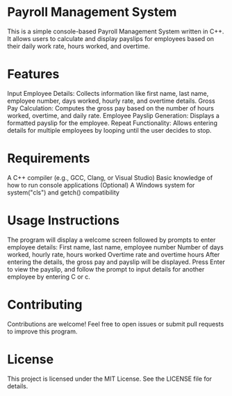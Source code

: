 # Payroll Management System #

This is a simple console-based Payroll Management System written in C++. It allows users to calculate and display payslips for employees based on their daily work rate, hours worked, and overtime.

# Features
Input Employee Details: Collects information like first name, last name, employee number, days worked, hourly rate, and overtime details.
Gross Pay Calculation: Computes the gross pay based on the number of hours worked, overtime, and daily rate.
Employee Payslip Generation: Displays a formatted payslip for the employee.
Repeat Functionality: Allows entering details for multiple employees by looping until the user decides to stop.

# Requirements
A C++ compiler (e.g., GCC, Clang, or Visual Studio)
Basic knowledge of how to run console applications
(Optional) A Windows system for system("cls") and getch() compatibility

# Usage Instructions
The program will display a welcome screen followed by prompts to enter employee details:
First name, last name, employee number
Number of days worked, hourly rate, hours worked
Overtime rate and overtime hours
After entering the details, the gross pay and payslip will be displayed.
Press Enter to view the payslip, and follow the prompt to input details for another employee by entering C or c.

# Contributing
Contributions are welcome! Feel free to open issues or submit pull requests to improve this program.

# License
This project is licensed under the MIT License. See the LICENSE file for details.
